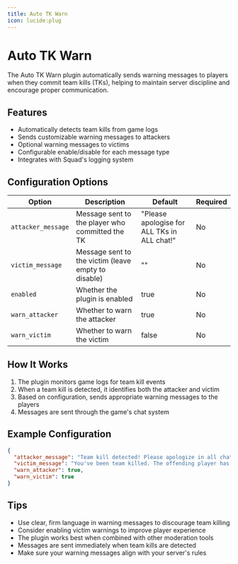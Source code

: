```yaml
---
title: Auto TK Warn
icon: lucide:plug
---
```


# Auto TK Warn

The Auto TK Warn plugin automatically sends warning messages to players when they commit team kills (TKs), helping to maintain server discipline and encourage proper communication.

## Features

- Automatically detects team kills from game logs
- Sends customizable warning messages to attackers
- Optional warning messages to victims
- Configurable enable/disable for each message type
- Integrates with Squad's logging system

## Configuration Options

| Option | Description | Default | Required |
|--------|-------------|---------|----------|
| `attacker_message` | Message sent to the player who committed the TK | "Please apologise for ALL TKs in ALL chat!" | No |
| `victim_message` | Message sent to the victim (leave empty to disable) | "" | No |
| `enabled` | Whether the plugin is enabled | true | No |
| `warn_attacker` | Whether to warn the attacker | true | No |
| `warn_victim` | Whether to warn the victim | false | No |

## How It Works

1. The plugin monitors game logs for team kill events
2. When a team kill is detected, it identifies both the attacker and victim
3. Based on configuration, sends appropriate warning messages to the players
4. Messages are sent through the game's chat system

## Example Configuration

```json
{
  "attacker_message": "Team kill detected! Please apologize in all chat and be more careful.",
  "victim_message": "You've been team killed. The offending player has been warned.",
  "warn_attacker": true,
  "warn_victim": true
}
```

## Tips

- Use clear, firm language in warning messages to discourage team killing
- Consider enabling victim warnings to improve player experience
- The plugin works best when combined with other moderation tools
- Messages are sent immediately when team kills are detected
- Make sure your warning messages align with your server's rules
